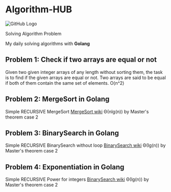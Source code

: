 # Algorithm-HUB
![GitHub Logo](https://raw.githubusercontent.com/Mhdaan/Algorithm-HUB/main/img/logo.png)

Solving Algorithm Problem

My daily solving algorithms with **Golang**
## Problem 1: Check if two arrays are equal or not 
Given two given integer arrays of any length without sorting them, the task is to find if the given arrays are equal or not. Two arrays are said to be equal if both of them contain the same set of elements. O(n^2)
## Problem 2: MergeSort in Golang
Simple RECURSIVE MergeSort [MergeSort wiki](https://en.wikipedia.org/wiki/Merge_sort) Θ(nlg(n)) by Master's theorem case 2
## Problem 3: BinarySearch in Golang
Simple RECURSIVE BinarySearch without loop [BinarySearch wiki](https://en.wikipedia.org/wiki/Binary_search_algorithm) Θ(lg(n)) by Master's theorem case 2
## Problem 4: Exponentiation in Golang
Simple RECURSIVE Power for integers [BinarySearch wiki](https://en.wikipedia.org/wiki/Exponentiation) Θ(lg(n)) by Master's theorem case 2